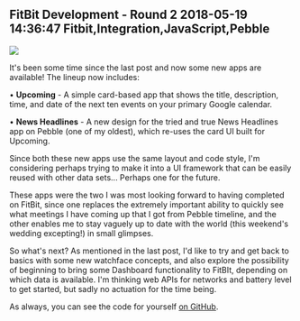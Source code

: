 FitBit Development - Round 2
2018-05-19 14:36:47
Fitbit,Integration,JavaScript,Pebble
---

![](/assets/import/media/2018/05/banner2.png)

It's been some time since the last post and now some new apps are available! The lineup now includes:

• <strong>Upcoming</strong> - A simple card-based app that shows the title, description, time, and date of the next ten events on your primary Google calendar.

• <strong>News Headlines</strong> - A new design for the tried and true News Headlines app on Pebble (one of my oldest), which re-uses the card UI built for Upcoming.

Since both these new apps use the same layout and code style, I'm considering perhaps trying to make it into a UI framework that can be easily reused with other data sets... Perhaps one for the future.

These apps were the two I was most looking forward to having completed on FitBit, since one replaces the extremely important ability to quickly see what meetings I have coming up that I got from Pebble timeline, and the other enables me to stay vaguely up to date with the world (this weekend's wedding excepting!) in small glimpses.

So what's next? As mentioned in the last post, I'd like to try and get back to basics with some new watchface concepts, and also explore the possibility of beginning to bring some Dashboard functionality to FitBIt, depending on which data is available. I'm thinking web APIs for networks and battery level to get started, but sadly no actuation for the time being.

As always, you can see the code for yourself <a href="http://github.com/C-D-Lewis/fitbit-dev">on GitHub</a>.
